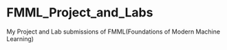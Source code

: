 # FMML_Project_and_Labs
My Project and Lab submissions of FMML(Foundations of Modern Machine Learning)
